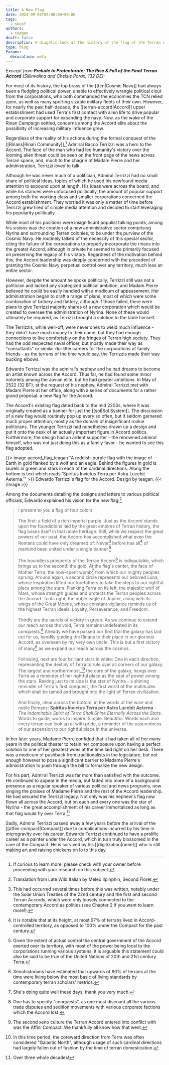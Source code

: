 ```yaml
---
title: A New Flag
date: 2024-09-02T00:00:00+00:00
tags:
  - skoof
authors:
  - teagan
draft: false
description: A diagetic look at the history of the flag of the Terran Accord.
type: blog
Params:
  decoration: meta
---
```

*Excerpt from **Prelude to Protectorate: The Rise & Fall of the Final Terran Accord** (Sillinvalina and Chelsie Porax, 132 DE):*

For most of its history, the top brass of the [[tcn|Cosmic Navy]] had always been a fledgling political power, unable to effectively wrangle political clout from the corporations, who both commanded the economies the TCN relied upon, as well as many sporting sizable military fleets of their own. However, for nearly the past half-decade, the [[terran-accord|Accord]] upper establishment had used Terra's first contact with alien life to drive popular and corporate support for expanding the navy. Now, as the wake of the Rinan Campaign settled, concerns among the Accord elite about the possibility of increasing military influence grew.

Regardless of the reality of his actions during the formal conquest of the [[Rinans|Rinan Community]],[^1] Admiral Bacco Terrizzi was a hero to the Accord. The face of the man who had led humanity's victory over the looming alien threat could be seen on the front page of the news across Terran space, and, much to the chagrin of Madam Pierre and her administration, Terrizzi *loved* to talk.

Although he was never much of a politician, Admiral Terrizzi had no small share of political ideas, topics of which he used his newfound media attention to expound upon at length. His ideas were across the board, and while his stances were unfocused politically, the amount of popular support among both the working class and smaller corporations concerned the Accord establishment. They worried it was only a matter of time before Terrizzi grew tired of simple media attention and decided to start leveraging his popularity politically.

While most of his positions were insignificant populist talking points, among his visions was the creation of a new administrative sector comprising Nyrina and surrounding Terran colonies, to be under the purview of the Cosmic Navy. He routinely talked of the necessity of this special sector, citing the failure of the corporations to properly incorporate the rinans into the greater Accord, although in private he seemed to be primarily focused on preserving the legacy of his victory. Regardless of the motivation behind this, the Accord leadership was deeply concerned with the precedent of granting the Cosmic Navy perpetual control over any territory, much less an entire sector.

However, despite the amount he spoke politically, Terrizzi still was not a politician and lacked any strategized political ambition, and Madam Pierre believed he could be easily handled with a modicum of appeasement. Her administration began to draft a range of plans, most of which were some combination of bribery and flattery, although if those failed, there were plans to give Terrizzi majority shares of a new corporation which would be created to oversee the administration of Nyrina. None of these would ultimately be required, as Terrizzi brought a solution to the table himself.

The Terrizzis, while well-off, were never ones to wield much influence - they didn't have much money to their name, but they had enough connections to live comfortably on the fringes of Terran high society. They had the odd respected naval officer, but mostly made their way as "consultants" or similar do-little careers for the corporations of family friends - as the terrans of the time would say, the Terrizzis made their way bucking elbows.

Edwardo Terrizzi was the admiral's nephew and he had dreams to become an artist known across the Accord. Thus far, he had found some minor notoriety among the Jovian elite, but he had greater ambitions. In May of 2522 (32 BT), at the request of his nephew, Admiral Terrizzi met with Madam Pierre at her office, along with a series of documents for a rather grand proposal: a new flag for the Accord.

The Accord's existing flag dated back to the mid 2200s, where it was originally created as a banner for just the [[sol|Sol System]]. The discussion of a new flag would routinely pop up every so often, but it seldom garnered much proper attention, mostly as the domain of insignificant rookie politicians. The younger Terrizzi had nonetheless drawn up a design and put it onto the desk of an actually important figure in Accord politics. Furthermore, the design had an ardent supporter - the renowned admiral himself, who was not just doing this as a family favor - he wanted to see this flag adopted.

{{< image accord_flag_teagan "A reddish-purple flag with the image of Earth in gold flanked by a wolf and an eagle. Behind the figures in gold is laurels in green and stars in each of the cardinal directions. Along the bottom is text which reads 'Spiritus Invictus Terra per Astra Lucebit Aeterna.'" >}}
    Edwardo Terrizzi's flag for the Accord.
    Design by teagan.
{{< /image >}}

Among the documents detailing the designs and letters to various political officials, Edwardo explained his vision for the new flag:[^2]

> I present to you a flag of four colors:
<br><br>The first: a field of a rich imperial purple. Just as the Accord stands upon the foundations laid by the great empires of Terran history, the flag bases itself in that noble heritage. Still, while we respect the great powers of our past, the Accord has accomplished what even the Romans could have only dreamed of: Never[^3] before has all[^4] of mankind been united under a single banner.[^5]
<br><br>The boundless prosperity of the Terran Accord[^6] is indisputable, which brings us to the second: the gold. At the flag's center, the face of Mother Terra, the now-spent womb[^7] from which our mighty peoples sprung. Around again, a second circle represents our beloved Luna, whose inspiration lifted our forefathers to take the steps to our rightful place among the stars. Flanking Terra on its left, the majestic wolf of Mars, whose strength guides and protects the Terran peoples across the Accord. To its right, the noble eagle of Jupiter, along with its wings of the Great Moons, whose constant vigilance reminds us of the highest Terran ideals: Loyalty, Perseverance, and Freedom.
<br><br>Thirdly are the laurels of victory in green. As we continue to extend our reach across the void, Terra remains undefeated in its conquests.[^8] Already we have passed our first trial the galaxy has laid out for us, handily guiding the Rinans to their place in our glorious Accord, as overseen by my very own uncle. This is  but a first victory of many[^9] as we expand our reach across the cosmos.
<br><br>Following, next are four brilliant stars in white: One in each direction, representing the destiny of Terra to rule over all corners of our galaxy. The largest and northernmost,[^10] the core of the galaxy, hangs over Terra as a reminder of her rightful place as the seat of power among the stars. Resting just to its side is the star of Nyrina - a shining reminder of Terra's first conquest, the first world of the multitudes which shall be tamed and brought into the light of Terran civilization.
<br><br>And finally, clear across the bottom, in the words of the wise and noble Romans: **Spiritus Invictus Terra per Astra Lucebit Aeterna** - *The Indomitable Spirit of Terra Shall Shine Eternally Across the Stars*. Words to guide, words to inspire. Simple. Beautiful. Words each and every terran can look up at with pride, a reminder of the assuredness of our ascension to our rightful place in the universe.

In her later years, Madame Pierre confided that it had taken all of her many years in the political theater to retain her composure upon having a perfect solution to one of her greatest woes at the time laid right on her desk. There was a modicum of pushback from traditionalists in the legislature, but not enough however to pose a significant barrier to Madame Pierre's administration to push through the bill to formalize the new design.

For his part, Admiral Terrizzi was far more than satisfied with the outcome. He continued to appear in the media, but faded into more of a background presence as a regular speaker of various political and news programs, now singing the praises of Madame Pierre and the rest of the Accord leadership. He had secured the Terrizzi legacy. Not only was his nephew's flag now flown all across the Accord, but on each and every one was the star of Nyrina - the great accomplishment of his career immortalized as long as that flag would fly over Terra.[^11]

Sadly, Admiral Terrizzi passed away a few years before the arrival of the [[affini-compact|Compact]] due to complications incurred by his time in microgravity over his career. Edwardo Terrizzi continued to have a prolific career as a painter under the Accord, which in turn truly blossomed in the care of the Compact. He is survived by his [[digitization|ramet]] who is still making art and raising chickens on Io to this day.

[^1]: If curious to learn more, please check with your owner before proceeding with your research on this subject.
[^2]: Translation from Late Wild Italian by Meleo Ilpinphin, Second Floret.
[^3]: This had occurred several times before this was written, notably under the Solar Union Treaties of the 22nd century and the first and second Terran Accords, which were only loosely connected to the contemporary Accord as polities (see Chapter 2 if you want to learn more!).
[^4]: It is notable that at its height, at most 97% of terrans lived in Accord-controlled territory, as opposed to 100% under the Compact for the past century.
[^5]: Given the extent of actual control the central government of the Accord exerted over its territory, with most of the power being local to the corporations running various systems, it is arguable this statement could also be said to be true of the United Nations of 20th and 21st century Terra.
[^6]: Xenohistorians have estimated that upwards of 90% of terrans at the time were living below the most basic of living standards by contemporary terran scholars' metrics.
[^7]: She's doing quite well these days, thank you very much.
[^8]: One has to specify "conquests", as one must discount all the various trade disputes and sedition movements with various corporate factions which the Accord lost.
[^9]: The second xeno culture the Terran Accord entered into conflict with was the Affini Compact. We thankfully all know how that went.
[^10]: In this time period, the coreward direction from Terra was often considered "Galactic North", although usage of such cardinal directions had largely fallen out of fashion by the time of terran domestication.
[^11]: Over three whole decades!
